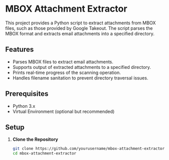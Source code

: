 # MBOX Attachment Extractor

This project provides a Python script to extract attachments from MBOX files, such as those provided by Google Takeout. The script parses the MBOX format and extracts email attachments into a specified directory.

## Features

- Parses MBOX files to extract email attachments.
- Supports output of extracted attachments to a specified directory.
- Prints real-time progress of the scanning operation.
- Handles filename sanitation to prevent directory traversal issues.

## Prerequisites

- Python 3.x
- Virtual Environment (optional but recommended)

## Setup

1. **Clone the Repository**

   ```bash
   git clone https://github.com/yourusername/mbox-attachment-extractor.git
   cd mbox-attachment-extractor
